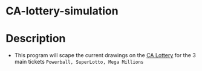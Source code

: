 # CA-lottery-simulation

# Description
- This program will scape the current drawings on the [CA Lottery](https://www.calottery.com/) for the 3 main tickets ```Powerball, SuperLotto, Mega Millions```
